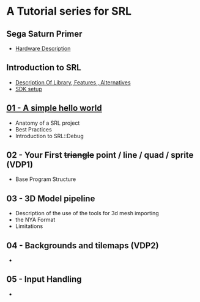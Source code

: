 # A Tutorial series for SRL

## Sega Saturn Primer
- [Hardware Description](hardware.md)

## Introduction to SRL
- [Description Of Library, Features , Alternatives](srl_description.md)
- [SDK setup](https://github.com/ReyeMe/SaturnRingLib)

## [01 - A simple hello world](01_hello_world/01_hello_world.md)
- Anatomy of a SRL project
- Best Practices
- Introduction to SRL::Debug

## 02 - Your First ~~triangle~~ point / line / quad / sprite (VDP1)
- Base Program Structure

## 03 - 3D Model pipeline
- Description of the use of the tools for 3d mesh importing
- the NYA Format
- Limitations

## 04 - Backgrounds and tilemaps (VDP2)
- 

## 05 - Input Handling
- 
